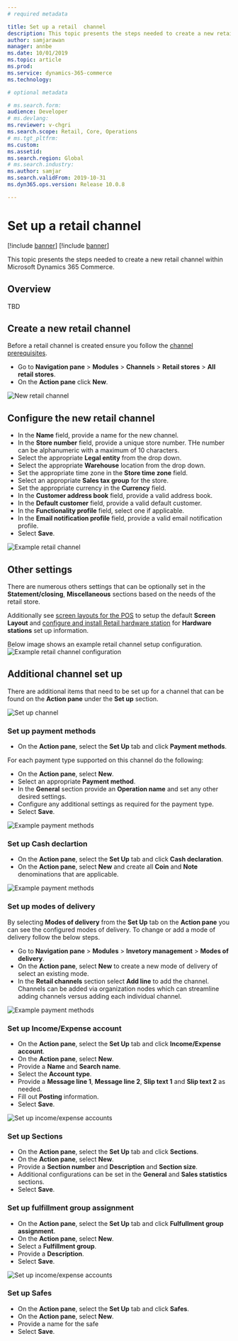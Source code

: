 ```yaml
---
# required metadata

title: Set up a retail  channel
description: This topic presents the steps needed to create a new retail channel within Microsoft Dynamics 365 Commerce.
author: samjarawan
manager: annbe
ms.date: 10/01/2019
ms.topic: article
ms.prod: 
ms.service: dynamics-365-commerce
ms.technology: 

# optional metadata

# ms.search.form: 
audience: Developer
# ms.devlang: 
ms.reviewer: v-chgri
ms.search.scope: Retail, Core, Operations
# ms.tgt_pltfrm: 
ms.custom: 
ms.assetid: 
ms.search.region: Global
# ms.search.industry: 
ms.author: samjar
ms.search.validFrom: 2019-10-31
ms.dyn365.ops.version: Release 10.0.8

---
```

# Set up a retail channel

[!include [banner](../includes/preview-banner.md)]
[!include [banner](../includes/banner.md)]

This topic presents the steps needed to create a new retail channel within Microsoft Dynamics 365 Commerce.

## Overview
TBD

## Create a new retail channel
Before a retail channel is created ensure you follow the [channel prerequisites](channels-prerequisites.md).

* Go to **Navigation pane** > **Modules** > **Channels** > **Retail stores** > **All retail stores**.
* On the **Action pane** click **New**.

![New retail channel](media/channel-setup-retail-1.png)

## Configure the new retail channel
* In the **Name** field, provide a name for the new channel.
* In the **Store number** field, provide a unique store number. THe number can be alphanumeric with a maximum of 10 characters.
* Select the appropriate **Legal entity** from the drop down.
* Select the appropriate **Warehouse** location from the drop down.
* Set the appropriate time zone in the **Store time zone** field.
* Select an appropriate **Sales tax group** for the store.
* Set the appropriate currency in the **Currency** field.
* In the **Customer address book** field, provide a valid address book.
* In the **Default customer** field, provide a valid default customer.
* In the **Functionality profile** field, select one if applicable.
* In the **Email notification profile** field, provide a valid email notification profile.
* Select **Save**.

![Example retail channel](media/channel-setup-retail-2.png)

## Other settings
There are numerous others settings that can be optionally set in the **Statement/closing**, **Miscellaneous** sections based on the needs of the retail store.

Additionally see [screen layouts for the POS](https://docs.microsoft.com/en-us/dynamics365/retail/pos-screen-layouts?toc=/dynamics365/commerce/toc.json) to setup the default **Screen Layout** and [configure and install Retail hardware station](https://docs.microsoft.com/en-us/dynamics365/retail/retail-hardware-station-configuration-installation) for **Hardware stations** set up information.

Below image shows an example retail channel setup configuration.
![Example retail channel configuration](media/channel-setup-retail-3.png)

## Additional channel set up
There are additional items that need to be set up for a channel that can be found on the **Action pane** under the **Set up** section.

![Set up channel](media/channel-setup-retail-4.png)

### Set up payment methods
* On the **Action pane**, select the **Set Up** tab and click **Payment methods**.

For each payment type supported on this channel do the following:
* On the **Action pane**, select **New**.
* Select an appropriate **Payment method**.
* In the **General** section provide an **Operation name** and set any other desired settings.
* Configure any additional settings as required for the payment type.
* Select **Save**.

![Example payment methods](media/channel-setup-retail-5.png)

### Set up Cash declartion
* On the **Action pane**, select the **Set Up** tab and click **Cash declaration**.
* On the **Action pane**, select **New** and create all **Coin** and **Note** denominations that are applicable.

![Example payment methods](media/channel-setup-retail-6.png)

### Set up modes of delivery
By selecting **Modes of delivery** from the **Set Up** tab on the **Action pane** you can see the configured modes of delivery.  To change or add a mode of delivery follow the below steps.
* Go to **Navigation pane** > **Modules** > **Invetory management** > **Modes of delivery**.
* On the **Action pane**, select **New** to create a new mode of delivery of select an existing mode.
* In the **Retail channels** section select **Add line** to add the channel.  Channels can be added via organization nodes which can streamline adding channels versus adding each individual channel.

![Example payment methods](media/channel-setup-retail-7.png)

### Set up Income/Expense account
* On the **Action pane**, select the **Set Up** tab and click **Income/Expense account**.
* On the **Action pane**, select **New**.
* Provide a **Name** and **Search name**.
* Select the **Account type**.
* Provide a **Message line 1**, **Message line 2**, **Slip text 1** and **Slip text 2** as needed.
* Fill out **Posting** information.
* Select **Save**.

![Set up income/expense accounts](media/channel-setup-retail-8.png)

### Set up Sections
* On the **Action pane**, select the **Set Up** tab and click **Sections**.
* On the **Action pane**, select **New**.
* Provide a **Section number** and **Description** and **Section size**.
* Additional configurations can be set in the **General** and **Sales statistics** sections.
* Select **Save**.

### Set up fulfillment group assignment
* On the **Action pane**, select the **Set Up** tab and click **Fulfullment group assignment**.
* On the **Action pane**, select **New**.
* Select a **Fulfillment group**.
* Provide a **Description**.
* Select **Save**.

![Set up income/expense accounts](media/channel-setup-retail-9.png)

### Set up Safes
* On the **Action pane**, select the **Set Up** tab and click **Safes**.
* On the **Action pane**, select **New**.
* Provide a name for the safe
* Select **Save**.

